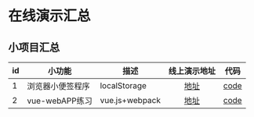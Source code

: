 # 在线演示汇总


## 小项目汇总

|id|小功能|描述|线上演示地址|代码|
|-|-|-|:-:|:-:|
|1|浏览器小便签程序|localStorage|[地址](https://candyccat.github.io/webStickynote/code/stickynote.html)|[code](https://github.com/candyCCat/webStickynote/tree/master/code)|
|2|vue-webAPP练习|vue.js+webpack|[地址](https://candyccat.github.io/vue-practice-webAPP/index.html)|[code](https://github.com/candyCCat/vue-practice-webAPP)|
